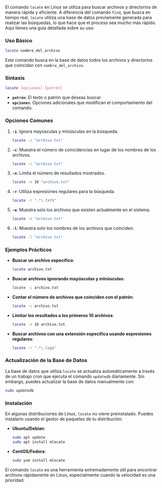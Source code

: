 El comando `locate` en Linux se utiliza para buscar archivos y directorios de manera rápida y eficiente. A diferencia del comando `find`, que busca en tiempo real, `locate` utiliza una base de datos previamente generada para realizar las búsquedas, lo que hace que el proceso sea mucho más rápido. Aquí tienes una guía detallada sobre su uso:

### **Uso Básico**

```bash
locate nombre_del_archivo
```

Este comando busca en la base de datos todos los archivos y directorios que coincidan con `nombre_del_archivo`.

### **Sintaxis**

```bash
locate [opciones] [patrón]
```

- **`patrón`**: El texto o patrón que deseas buscar.
- **`opciones`**: Opciones adicionales que modifican el comportamiento del comando.

### **Opciones Comunes**

1. **`-i`**: Ignora mayúsculas y minúsculas en la búsqueda.
    
    ```bash
    locate -i "archivo.txt"
    ```
    
2. **`-c`**: Muestra el número de coincidencias en lugar de los nombres de los archivos.
    
    ```bash
    locate -c "archivo.txt"
    ```
    
3. **`-n`**: Limita el número de resultados mostrados.
    
    ```bash
    locate -n 10 "archivo.txt"
    ```
    
4. **`-r`**: Utiliza expresiones regulares para la búsqueda.
    
    ```bash
    locate -r ".*\.txt$"
    ```
    
5. **`-e`**: Muestra solo los archivos que existen actualmente en el sistema.
    
    ```bash
    locate -e "archivo.txt"
    ```
    
6. **`-l`**: Muestra solo los nombres de los archivos que coinciden.
    
    ```bash
    locate -l "archivo.txt"
    ```
    

### **Ejemplos Prácticos**

- **Buscar un archivo específico**:
    
    ```bash
    locate archivo.txt
    ```
    
- **Buscar archivos ignorando mayúsculas y minúsculas**:
    
    ```bash
    locate -i archivo.txt
    ```
    
- **Contar el número de archivos que coinciden con el patrón**:
    
    ```bash
    locate -c archivo.txt
    ```
    
- **Limitar los resultados a los primeros 10 archivos**:
    
    ```bash
    locate -n 10 archivo.txt
    ```
    
- **Buscar archivos con una extensión específica usando expresiones regulares**:
    
    ```bash
    locate -r ".*\.log$"
    ```
    

### **Actualización de la Base de Datos**

La base de datos que utiliza `locate` se actualiza automáticamente a través de un trabajo cron que ejecuta el comando `updatedb` diariamente. Sin embargo, puedes actualizar la base de datos manualmente con:

```bash
sudo updatedb
```

### **Instalación**

En algunas distribuciones de Linux, `locate` no viene preinstalado. Puedes instalarlo usando el gestor de paquetes de tu distribución:

- **Ubuntu/Debian**:
    
    ```bash
    sudo apt update
    sudo apt install mlocate
    ```
    
- **CentOS/Fedora**:
    
    ```bash
    sudo yum install mlocate
    ```
    

El comando `locate` es una herramienta extremadamente útil para encontrar archivos rápidamente en Linux, especialmente cuando la velocidad es una prioridad.